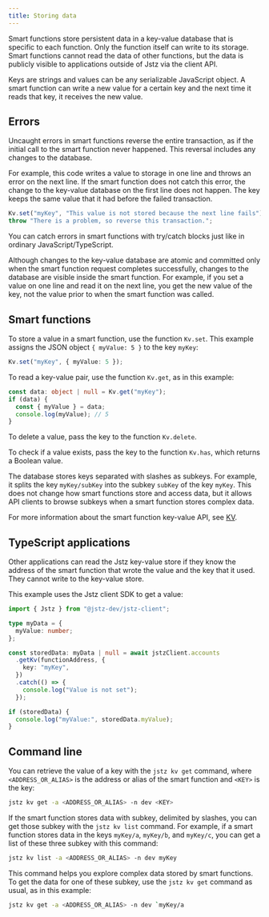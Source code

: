```yaml
---
title: Storing data
---
```


Smart functions store persistent data in a key-value database that is specific to each function.
Only the function itself can write to its storage.
Smart functions cannot read the data of other functions, but the data is publicly visible to applications outside of Jstz via the client API.

Keys are strings and values can be any serializable JavaScript object.
A smart function can write a new value for a certain key and the next time it reads that key, it receives the new value.

## Errors

Uncaught errors in smart functions reverse the entire transaction, as if the initial call to the smart function never happened.
This reversal includes any changes to the database.

For example, this code writes a value to storage in one line and throws an error on the next line.
If the smart function does not catch this error, the change to the key-value database on the first line does not happen.
The key keeps the same value that it had before the failed transaction.

```typescript
Kv.set("myKey", "This value is not stored because the next line fails");
throw "There is a problem, so reverse this transaction.";
```

You can catch errors in smart functions with try/catch blocks just like in ordinary JavaScript/TypeScript.

Although changes to the key-value database are atomic and committed only when the smart function request completes successfully, changes to the database are visible inside the smart function.
For example, if you set a value on one line and read it on the next line, you get the new value of the key, not the value prior to when the smart function was called.

## Smart functions

To store a value in a smart function, use the function `Kv.set`.
This example assigns the JSON object `{ myValue: 5 }` to the key `myKey`:

```typescript
Kv.set("myKey", { myValue: 5 });
```

To read a key-value pair, use the function `Kv.get`, as in this example:

```typescript
const data: object | null = Kv.get("myKey");
if (data) {
  const { myValue } = data;
  console.log(myValue); // 5
}
```

To delete a value, pass the key to the function `Kv.delete`.

To check if a value exists, pass the key to the function `Kv.has`, which returns a Boolean value.

The database stores keys separated with slashes as subkeys.
For example, it splits the key `myKey/subKey` into the subkey `subKey` of the key `myKey`.
This does not change how smart functions store and access data, but it allows API clients to browse subkeys when a smart function stores complex data.

For more information about the smart function key-value API, see [KV](/api/kv).

## TypeScript applications

Other applications can read the Jstz key-value store if they know the address of the smart function that wrote the value and the key that it used.
They cannot write to the key-value store.

This example uses the Jstz client SDK to get a value:

```typescript
import { Jstz } from "@jstz-dev/jstz-client";

type myData = {
  myValue: number;
};

const storedData: myData | null = await jstzClient.accounts
  .getKv(functionAddress, {
    key: "myKey",
  })
  .catch(() => {
    console.log("Value is not set");
  });

if (storedData) {
  console.log("myValue:", storedData.myValue);
}
```

## Command line

You can retrieve the value of a key with the `jstz kv get` command, where `<ADDRESS_OR_ALIAS>` is the address or alias of the smart function and `<KEY>` is the key:

```bash
jstz kv get -a <ADDRESS_OR_ALIAS> -n dev <KEY>
```

If the smart function stores data with subkey, delimited by slashes, you can get those subkey with the `jstz kv list` command.
For example, if a smart function stores data in the keys `myKey/a`, `myKey/b`, and `myKey/c`, you can get a list of these three subkey with this command:

```bash
jstz kv list -a <ADDRESS_OR_ALIAS> -n dev myKey
```

This command helps you explore complex data stored by smart functions.
To get the data for one of these subkey, use the `jstz kv get` command as usual, as in this example:

```bash
jstz kv get -a <ADDRESS_OR_ALIAS> -n dev `myKey/a
```
